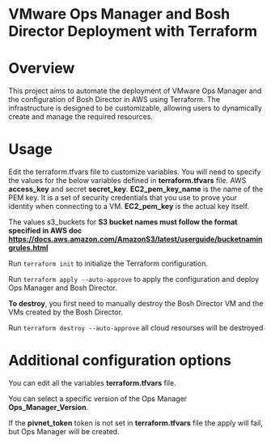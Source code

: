 # VMware Ops Manager and Bosh Director Deployment with Terraform
# Overview
This project aims to automate the deployment of VMware Ops Manager and the configuration of Bosh Director in AWS using Terraform. The infrastructure is designed to be customizable, allowing users to dynamically create and manage the required resources.

# Usage
Edit the terraform.tfvars file to customize variables.
You will need to specify the values for the below variables defined in **terraform.tfvars** file. 
AWS **access_key** and secret **secret_key**.
**EC2_pem_key_name** is the name of the PEM key. It is a set of security credentials that you use to prove your identity when connecting to a VM.
**EC2_pem_key** is the actual key itself. 

The values s3_buckets for **S3 bucket names must follow the format specified in AWS doc https://docs.aws.amazon.com/AmazonS3/latest/userguide/bucketnamingrules.html**

Run `terraform init` to initialize the Terraform configuration.

Run `terraform apply --auto-approve` to apply the configuration and deploy Ops Manager and Bosh Director.

**To destroy**, you first need to manually destroy the Bosh Director VM and the VMs created by the Bosh Director.

Run `terraform destroy --auto-approve` all cloud resourses will be destroyed

# Additional configuration options
You can edit all the variables **terraform.tfvars** file.

You can select a specific version of the Ops Manager **Ops_Manager_Version**. 

If the **pivnet_token** token is not set in **terraform.tfvars** file the apply will fail, but Ops Manager will be created.
